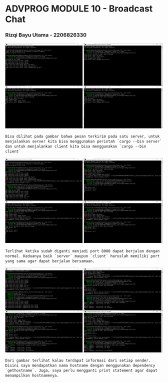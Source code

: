 # ADVPROG MODULE 10 - Broadcast Chat
### Rizqi Bayu Utama - 2206826330

![](static/img/2.1.png)

    Bisa dilihat pada gambar bahwa pesan terkirim pada satu server, untuk menjalankan server kita bisa menggunakan perintah `cargo --bin server` dan untuk menjalankan client kita bisa menggunakan `cargo --bin client`

![](static/img/2.2.png)

    Terlihat ketika sudah diganti menjadi port 8080 dapat berjalan dengan normal. Keduanya baik `server` maupun `client` haruslah memiliki port yang sama agar dapat berjalan bersamaan.
    
![](static/img/2.3.png)

    Dari gambar terlihat kalau terdapat informasi dari setiap sender. Disini saya mendapatkan nama hostname dengan menggunakan dependency `gethostname`. Juga, saya perlu mengganti print statement agar dapat menampilkan hostnamenya.